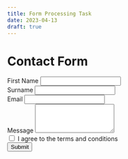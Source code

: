 ```yaml
---
title: Form Processing Task
date: 2023-04-13
draft: true
---
```

<!DOCTYPE html>
<html>
<head>
  <title>Contact Form</title>
  <!-- Add the Bootstrap CSS link here -->
  <link rel="stylesheet" href="https://stackpath.bootstrapcdn.com/bootstrap/4.5.2/css/bootstrap.min.css">
</head>
<body>

  <div class="container">
    <h1>Contact Form</h1>
    <form id="contactForm" action="submit.php" method="POST">
      <div class="form-group">
        <label for="firstName">First Name</label>
        <input type="text" class="form-control" id="firstName" name="firstName" required>
      </div>
      <div class="form-group">
        <label for="surname">Surname</label>
        <input type="text" class="form-control" id="surname" name="surname" required>
      </div>
      <div class="form-group">
        <label for="email">Email</label>
        <input type="email" class="form-control" id="email" name="email" required>
      </div>
      <div class="form-group">
        <label for="message">Message</label>
        <textarea class="form-control" id="message" name="message" rows="4" required></textarea>
      </div>
      <div class="form-group form-check">
        <input type="checkbox" class="form-check-input" id="terms" name="terms" required>
        <label class="form-check-label" for="terms">I agree to the terms and conditions</label>
      </div>
      <button type="submit" class="btn btn-primary">Submit</button>
    </form>
  </div>

  <!--  Bootstrap JS and jQuery -->
  <script src="https://code.jquery.com/jquery-3.5.1.slim.min.js"></script>
  <script src="https://stackpath.bootstrapcdn.com/bootstrap/4.5.2/js/bootstrap.min.js"></script>
  
  <script>
    $(document).ready(function() {
      // Form submission handling
      $("#contactForm").submit(function(event) {
        event.preventDefault(); // Prevent the form from submitting

        // Perform form validation
        if (validateForm()) {
          // If form is valid, submit the form
          this.submit();
        }
      });

      // Form validation
      function validateForm() {
        let isValid = true;

        // Clear previous error messages
        $(".invalid-feedback").remove();

        // Validate each form field
        $("input, textarea").each(function() {
          const input = $(this);

          if (input.val().trim() === "") {
            // Show error message and mark field as invalid
            input.addClass("is-invalid");
            input.after('<div class="invalid-feedback">This field is required.</div>');
            isValid = false;
          } else {
            // Mark field as valid
            input.removeClass("is-invalid");
          }
        });

        // Validate terms and conditions checkbox
        if (!$('#terms').is(':checked')) {
          $('#terms').addClass("is-invalid");
          $('#terms').after('<div class="invalid-feedback">You must agree to the terms and conditions.</div>');
          isValid = false;
        } else {
          $('#terms').removeClass("is-invalid");
        }

        return isValid;
      }
    });
  </script>
</body>
</html>
